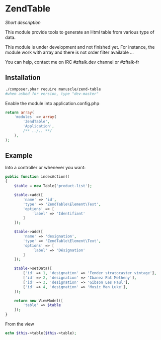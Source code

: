 # ZendTable
_Short description_

This module provide tools to generate an Html table from various type of data.

This module is under development and not finished yet.
For instance, the module work with array and there is not order filter available ...

You can help, contact me on IRC #zftalk.dev channel or #zftalk-fr

## Installation

```bash
./composer.phar require manuscle/zend-table
#when asked for version, type "dev-master"
```

Enable the module into application.config.php

```php
return array(
    'modules' => array(
        'ZendTable',
        'Application',
        /** ../.. **/
    ),
);
```

## Example

Into a controller or whenever you want:

```php
public function indexAction()
{
    $table = new Table('product-list');

    $table->add([
        'name' => 'id',
        'type' => 'ZendTable\Element\Text',
        'options' => [
            'label' => 'Identifiant'
        ]
    ]);

    $table->add([
        'name' => 'designation',
        'type' => 'ZendTable\Element\Text',
        'options' => [
            'label' => 'Désignation'
        ]
    ]);

    $table->setData([
        ['id' => 1, 'designation' => 'Fender stratocaster vintage'],
        ['id' => 2, 'designation' => 'Ibanez Pat Metheny'],
        ['id' => 3, 'designation' => 'Gibson Les Paul'],
        ['id' => 4, 'designation' => 'Music Man Luke'],
    ]);

    return new ViewModel([
        'table' => $table
    ]);
}
```

From the view

```php
echo $this->table($this->table);
```


